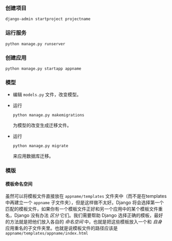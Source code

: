 ### 创建项目

```shell
django-admin startproject projectname
```



### 运行服务

```shell
python manage.py runserver
```

### 创建应用

```shell
python manage.py startapp appname
```

### 模型

- 编辑 `models.py` 文件，改变模型。

- 运行 

  ```shell
  python manage.py makemigrations
  ```

   为模型的改变生成迁移文件。

- 运行

  ```shell
  python manage.py migrate
  ```

  来应用数据库迁移。

### 模版

#### 模板命名空间

虽然可以将模板文件直接放在 `appname/templates` 文件夹中（而不是在templates中再建立一个 `appname` 子文件夹），但是这样做不太好。Django 将会选择第一个匹配的模板文件，如果你有一个模板文件正好和另一个应用中的某个模板文件重名，Django 没有办法 *区分* 它们。我们需要帮助 Django 选择正确的模板，最好的方法就是把他们放入各自的 *命名空间* 中，也就是把这些模板放入一个和 *自身* 应用重名的子文件夹里。也就是说模板文件的路径应该是 `appname/templates/appname/index.html` 

